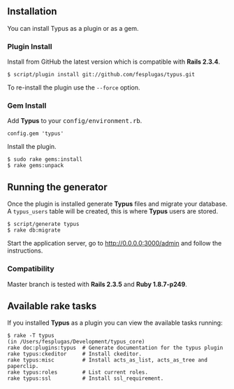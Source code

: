 ## Installation

You can install Typus as a plugin or as a gem.

### Plugin Install

Install from GitHub the latest version which is compatible with **Rails 2.3.4**.

    $ script/plugin install git://github.com/fesplugas/typus.git

To re-install the plugin use the `--force` option.

### Gem Install

Add **Typus** to your <tt>config/environment.rb</tt>.

    config.gem 'typus'

Install the plugin.

    $ sudo rake gems:install
    $ rake gems:unpack

## Running the generator

Once the plugin is installed generate **Typus** files and migrate your database. A `typus_users` table will be created, this is where **Typus** users are stored.

    $ script/generate typus
    $ rake db:migrate

Start the application server, go to <http://0.0.0.0:3000/admin> and follow the instructions.

### Compatibility

Master branch is tested with **Rails 2.3.5** and **Ruby 1.8.7-p249**.

## Available rake tasks

If you installed **Typus** as a plugin you can view the available tasks running:

    $ rake -T typus
    (in /Users/fesplugas/Development/typus_core)
    rake doc:plugins:typus  # Generate documentation for the typus plugin
    rake typus:ckeditor     # Install ckeditor.
    rake typus:misc         # Install acts_as_list, acts_as_tree and paperclip.
    rake typus:roles        # List current roles.
    rake typus:ssl          # Install ssl_requirement.
